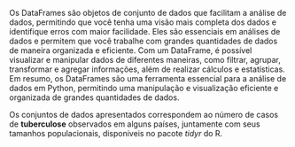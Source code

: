 Os DataFrames são objetos de conjunto de dados que facilitam a análise de dados, permitindo que você tenha uma visão mais completa dos dados e identifique erros com maior facilidade. Eles são essenciais em análises de dados e permitem que você trabalhe com grandes quantidades de dados de maneira organizada e eficiente. Com um DataFrame, é possível visualizar e manipular dados de diferentes maneiras, como filtrar, agrupar, transformar e agregar informações, além de realizar cálculos e estatísticas. Em resumo, os DataFrames são uma ferramenta essencial para a análise de dados em Python, permitindo uma manipulação e visualização eficiente e organizada de grandes quantidades de dados.

Os conjuntos de dados apresentados correspondem ao número de casos de **tuberculose** observados em alguns países, juntamente com seus tamanhos populacionais, disponiveis no pacote *tidyr* do R. 
